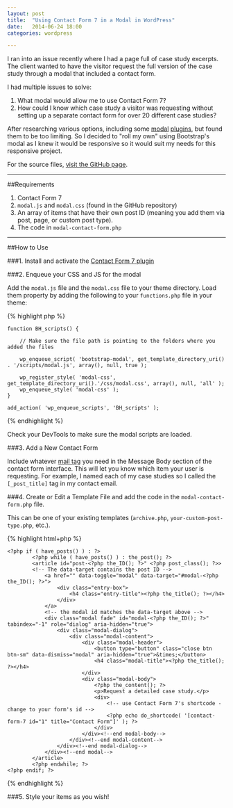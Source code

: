 ```yaml
---
layout: post
title:  "Using Contact Form 7 in a Modal in WordPress"
date:   2014-06-24 18:00  
categories: wordpress   

---
```


I ran into an issue recently where I had a page full of case study excerpts.  The client wanted to have the visitor request the full version of the case study through a modal that included a contact form.  

I had multiple issues to solve:

1. What modal would allow me to use Contact Form 7?
2. How could I know which case study a visitor was requesting without setting up a separate contact form for over 20 different case studies?

After researching various options, including some [modal](http://wordpress.org/plugins/simplemodal-contact-form-smcf/) [plugins](http://wordpress.org/plugins/easy-modal/), but found them to be too limiting. So I decided to "roll my own" using Bootstrap's modal as I knew it would be responsive so it would suit my needs for this responsive project.

For the source files, [visit the GitHub page](https://github.com/thebeckyhamm/modal-contact-form-7).

***

##Requirements

1. Contact Form 7
2. `modal.js` and `modal.css` (found in the GitHub repository)
3. An array of items that have their own post ID (meaning you add them via post, page, or custom post type).
4. The code in `modal-contact-form.php`

***

##How to Use

###1. Install and activate the [Contact Form 7 plugin](http://wordpress.org/plugins/contact-form-7/)


###2. Enqueue your CSS and JS for the modal

Add the `modal.js` file and the `modal.css` file to your theme directory. Load them property by adding the following to your `functions.php` file in your theme:


{% highlight php %}  

	function BH_scripts() {

		// Make sure the file path is pointing to the folders where you added the files

	    wp_enqueue_script( 'bootstrap-modal', get_template_directory_uri() . '/scripts/modal.js', array(), null, true );

        wp_register_style( 'modal-css', get_template_directory_uri().'/css/modal.css', array(), null, 'all' );
        wp_enqueue_style( 'modal-css' );
	}

	add_action( 'wp_enqueue_scripts', 'BH_scripts' );
{% endhighlight %}


Check your DevTools to make sure the modal scripts are loaded.

###3. Add a New Contact Form 

Include whatever [mail tag](http://contactform7.com/special-mail-tags/) you need in the Message Body section of the contact form interface.  This will let you know which item your user is requesting.  For example, I named each of my case studies so I called the `[_post_title]` tag in my contact email.

###4. Create or Edit a Template File and add the code in the `modal-contact-form.php` file.

This can be one of your existing templates (`archive.php`, `your-custom-post-type.php`, etc.).


{% highlight html+php %}  

	<?php if ( have_posts() ) : ?>
			<?php while ( have_posts() ) : the_post(); ?>
			<article id="post-<?php the_ID(); ?>" <?php post_class(); ?>>
			<!-- The data-target contains the post ID -->
				<a href="" data-toggle="modal" data-target="#modal-<?php the_ID(); ?>">
					<div class="entry-box">
						<h4 class="entry-title"><?php the_title(); ?></h4>
					</div> 
				</a>   
				<!-- the modal id matches the data-target above -->
				<div class="modal fade" id="modal-<?php the_ID(); ?>" tabindex="-1" role="dialog" aria-hidden="true">
					<div class="modal-dialog">
						<div class="modal-content">
							<div class="modal-header">
								<button type="button" class="close btn btn-sm" data-dismiss="modal" aria-hidden="true">&times;</button>
								<h4 class="modal-title"><?php the_title(); ?></h4>
							</div>
							<div class="modal-body">
								<?php the_content(); ?>
								<p>Request a detailed case study.</p>
								<div>
									<!-- use Contact Form 7's shortcode - change to your form's id -->
									<?php echo do_shortcode( '[contact-form-7 id="1" title="Contact Form"]' ); ?> 
								</div>
							</div><!--end modal-body-->
						</div><!--end modal-content-->
					</div><!--end modal-dialog-->
				</div><!--end modal-->
			</article>
			<?php endwhile; ?>            
	<?php endif; ?>

{% endhighlight %}


###5. Style your items as you wish!






